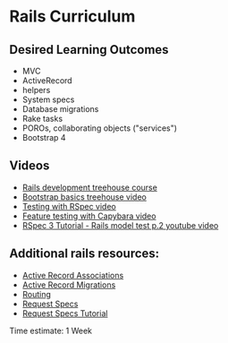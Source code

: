 # Rails Curriculum

## Desired Learning Outcomes
* MVC
* ActiveRecord
* helpers
* System specs
* Database migrations
* Rake tasks
* POROs, collaborating objects ("services")
* Bootstrap 4

## Videos
* [Rails development treehouse course](https://teamtreehouse.com/tracks/rails-development)
* [Bootstrap basics treehouse video](https://teamtreehouse.com/library/bootstrap-basics)
* [Testing with RSpec video](https://www.driftingruby.com/episodes/testing-with-rspec)
* [Feature testing with Capybara video](https://www.driftingruby.com/episodes/feature-testing-with-capybara)
* [RSpec 3 Tutorial - Rails model test p.2 youtube video](https://youtu.be/fSTjQsWrfF4)

## Additional rails resources:
* [Active Record Associations](https://guides.rubyonrails.org/association_basics.html)
* [Active Record Migrations](https://guides.rubyonrails.org/active_record_migrations.html)
* [Routing](https://guides.rubyonrails.org/routing.html)
* [Request Specs](https://relishapp.com/rspec/rspec-rails/docs/request-specs/request-spec)
* [Request Specs Tutorial](https://dev.to/kevinluo201/introduce-rspec-request-spec-4pbl)

Time estimate: 1 Week
